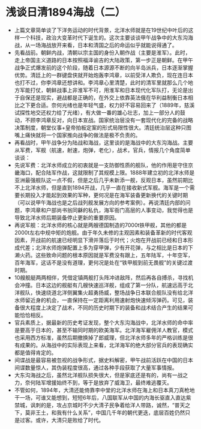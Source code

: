 # 浅谈日清1894海战（二）


* 上篇文章简单谈了下洋务运动的时代背景，北洋水师就是在19世纪中叶后的这样一个科技，政治大变革时代下诞生的。这次主要谈谈甲午战争中的大东沟海战，从一场海战放开来看，日本和清国之后的命运似乎就能说得通了。
* 先看战前。朝鲜内战，清朝以宗主国的身份入朝作战（主要是淮军）。此时，走上帝国主义道路的日本按照福泽谕吉的大陆政策，第一步正是朝鲜。在甲午战争正式爆发前的这个阶段，随着日本源源不断的向半岛派兵，日本逐渐掌握优势。清廷上的一群键盘侠就开始炮轰李鸿章，以前受洋人欺负，现在连日本也打不过，你李鸿章还想讲和。李鸿章心里清楚，此时的清军里就那么几个地方军能打仗，朝鲜战事上非淮军不可，用淮军和日本现代化军队打，无论是出于自保还是现实，避战都是正确的，在外交上依靠英法俄在华利益制衡日本相比之下更合适。奈何光绪也是年轻气盛，权力好不容易回来了（1889年，慈溪试探性地交还权力给了光绪），有大做一番的雄心壮志，加上一部分人的鼓动，不顾李鸿章反对，向日本宣战。国家统治层没有一套现代化的完备的战略决策制度，朝堂仪事+皇帝拍板定案的形式局限性很大。清廷统治层这种只图嘴上痛快就将一个国家推向战争的做法是极不负责的。
* 再看战时，甲午战争分为陆战和海战，这里谈的是海战中的大东沟海战。主要从军费，军舰（航速，射速，炮弹，老化），战术，官兵，情报几个角度简单谈谈：
* 先说军费：北洋水师成立的初衷就是一支防御性质的舰队，他的作用是守住京畿海口，配合陆军作战，这就限制了其规模上限。1888年建立初的北洋水师是亚洲最强舰队这一点不假，但是之后几乎未新添一舰，反观日本，虽然前期比不上北洋水师，但是直到1894开战，几乎一直在接收新式军舰。海军是一个需要长期投入才能起到效果的军种，更何况是在海军装备更新换代的关键时期（可以说甲午海战也是之后战列舰发展方向的参考案例）。再说清廷内部的问题，李鸿章和户部尚书翁同龢的私仇，海军衙门高层的人事变动，我觉得也是导致北洋水师后期装备停止更新的重要原因。
* 再说军舰：北洋水师的核心就是两艘德国制造的7000t铁甲舰，其他的都是2000t左右中规中矩的炮舰。由于年久未修的主观因素和装备革新的时代客观因素，开战前的航速已经明显下滑并落后于时代；火炮在开战前已经和日本形成代差；北洋水师炮弹配置上多为穿甲弹，少有开花弹，与之相比是日本的下濑火药。这些致命问题的根本原因就是军费没有跟上，五年陆军，十年空军，百年海军，这话不是没有道理，更何况是处在“铁甲舰到前无畏舰”的关键过渡时期。
* 10艘舰艇两两相伴，凭借定镇两舰打头阵冲进敌阵，然后再各自搏杀，寻找机会冲撞。日本这边的舰艇有几艘快速巡洋舰，组成了第一分队，航速远高于北洋舰队，快速绕道北洋侧翼集火超勇扬威，整场战争日本联合舰队没有给北洋水师留近身的机会，一直保持在一定距离利用速射炮快速倾泻弹药。可见，装备很大程度上决定了战术，不同的历史时期下的装备和战术结合产生的结果可能恰恰相反。
* 官兵素质上，据最新的历史考证发现，整个大东沟海战中，北洋水师的命中率是要高于日本的，甚至不输同时期的欧美海军。北洋海军雇佣洋人教官，模式也采用西方标准，虽然后期撤换掉了郎威理，但北洋水师多年的严格训练是很有成果的。从海战中的实际表现上来看，北洋海军的绝大部分官兵的表现确实都是值得肯定的。
* 间谍战是最容易被忽视的战争形式，据史料解密，甲午战前活跃在中国的日本间谍数量惊人，其伪装程度很高，通过各种手段获取了大量军事情报。
* 大东沟海战之后，虽然北洋舰队损失很大，但是家底还是有的，尚有一战之力，奈何陆军增援始终不到，等于是放弃了威海卫，最终难逃覆灭。
* 不管如何，1894年，大清还能倚靠李中堂的北洋水师在海上和日本真刀真枪地干一场，可谁又能想到，短短6年后，八国联军从中国的内海长驱直入直达紫禁城，讽刺的是，攻占京城时不少大清子民争着给洋人带路，诚然，“普天之下，莫非王土，和我有什么关系”，中国几千年的朝代更迭，底层百姓仍然只是过客。或许，大清只是败给了时代。
